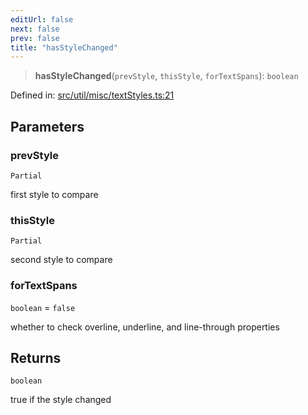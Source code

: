 ```yaml
---
editUrl: false
next: false
prev: false
title: "hasStyleChanged"
---
```


> **hasStyleChanged**(`prevStyle`, `thisStyle`, `forTextSpans`): `boolean`

Defined in: [src/util/misc/textStyles.ts:21](https://github.com/fabricjs/fabric.js/blob/b4f67b1cfd353d0e2763b168e07bce6b67895452/src/util/misc/textStyles.ts#L21)

## Parameters

### prevStyle

`Partial`

first style to compare

### thisStyle

`Partial`

second style to compare

### forTextSpans

`boolean` = `false`

whether to check overline, underline, and line-through properties

## Returns

`boolean`

true if the style changed
